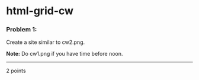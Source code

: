 # html-grid-cw

### Problem 1:
Create a site similar to cw2.png.

<strong>Note:</strong> Do cw1.png if you have time before noon.

<hr>
2 points